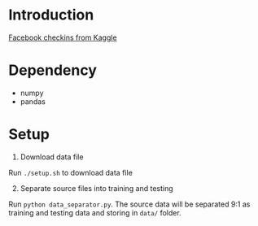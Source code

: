 # Introduction

[Facebook checkins from Kaggle](https://www.kaggle.com/c/facebook-v-predicting-check-ins)


# Dependency

- numpy
- pandas


# Setup

1. Download data file

Run ```./setup.sh``` to download data file

2. Separate source files into training and testing

Run ```python data_separator.py```. The source data will be separated 9:1 as training and testing data and storing in ```data/``` folder.
